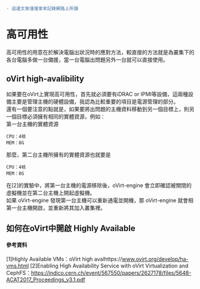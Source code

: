 ```diff 
- 這邊文章僅僅拿來記錄網路上所讀  
```
# 高可用性  
高可用性的用意在於解決電腦出狀況時的應對方法，較直接的方法就是為叢集下的各台電腦多做一台備援，當一台電腦出問題另外一台就可以直接使用。  

## oVirt high-avalibility  
如果要在oVirt上實現高可用性，首先就必須要有iDRAC or IPMI等設備，這兩種設備主要是管理主機的硬體設備，我認為比較重要的項目是電源管理的部分。  
還有一個要注意的點就是，如果要將出問題的主機資料移動到另一個目標上，則另一個目標必須擁有相同的實體資源，例如：  
第一台主機的實體資源  
```
CPU：4核
MEM：8G
```
那麼，第二台主機所擁有的實體資源也就要是  
```
CPU：4核
MEM：8G
```

在[2]的實驗中，將第一台主機的電源移除後，oVirt-engine 會立即確認被關閉的虛擬機並在第二台主機上開起虛擬機。  
如果 oVirt-engine 發現第一台主機可以重新通電並開機，那 oVirt-engine 就會相第一台主機開啟，並重新將其加入叢集裡。

## 如何在oVirt中開啟 Highly Available



#### 參考資料  
[1]Highly Available VMs：oVirt high avalhttps://www.ovirt.org/develop/ha-vms.html
[2]Enabling High Availability Service with oVirt Virtualization and CephFS：https://indico.cern.ch/event/567550/papers/2627178/files/5648-ACAT2017_Proceedings_v3.1.pdf
